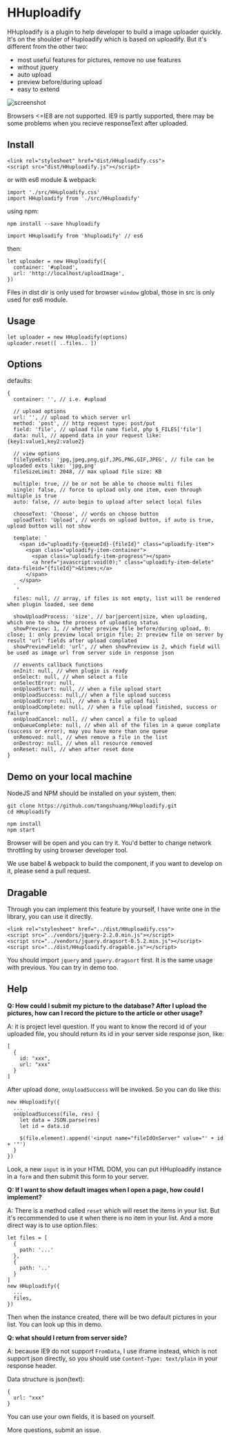 # HHuploadify

HHuploadify is a plugin to help developer to build a image uploader quickly.
It's on the shoulder of Huploadify which is based on uploadify.
But it's different from the other two:

* most useful features for pictures, remove no use features
* without jquery
* auto upload
* preview before/during upload
* easy to extend

![screenshot](https://github.com/tangshuang/HHuploadify/blob/master/screenshot.png?raw=true)

Browsers <=IE8 are not supported. IE9 is partly supported, there may be some problems when you recieve responseText after uploaded.

## Install


```
<link rel="stylesheet" href="dist/HHuploadify.css">
<script src="dist/HHuploadify.js"></script>
```

or with es6 module & webpack:

```
import './src/HHuploadify.css'
import HHuploadify from './src/HHuploadify'
```

using npm:

```
npm install --save hhuploadify
```

```
import HHuploadify from 'hhuploadify' // es6
```


then:

```
let uploader = new HHuploadify({
  container: '#upload',
  url: 'http://localhost/uploadImage',
})
```

Files in dist dir is only used for browser `window` global, those in src is only used for es6 module.

## Usage

```
let uploader = new HHuploadify(options)
uploader.reset([ ..files.. ])
```

## Options

defaults:

```
{
  container: '', // i.e. #upload

  // upload options
  url: '', // upload to which server url
  method: 'post', // http request type: post/put
  field: 'file', // upload file name field, php $_FILES['file']
  data: null, // append data in your request like: {key1:value1,key2:value2}

  // view options
  fileTypeExts: 'jpg,jpeg,png,gif,JPG,PNG,GIF,JPEG', // file can be uploaded exts like: 'jpg,png'
  fileSizeLimit: 2048, // max upload file size: KB

  multiple: true, // be or not be able to choose multi files
  single: false, // force to upload only one item, even through multiple is true
  auto: false, // auto begin to upload after select local files

  chooseText: 'Choose', // words on choose button
  uploadText: 'Upload', // words on upload button, if auto is true, upload button will not show

  template: `
    <span id="uploadify-{queueId}-{fileId}" class="uploadify-item">
      <span class="uploadify-item-container">
        <span class="uploadify-item-progress"></span>
        <a href="javascript:void(0);" class="uploadify-item-delete" data-fileid="{fileId}">&times;</a>
      </span>
    </span>
  `,

  files: null, // array, if files is not empty, list will be rendered when plugin loaded, see demo

  showUploadProcess: 'size', // bar|percent|size, when uploading, which one to show the process of uploading status
  showPreview: 1, // whether preview file before/during upload, 0: close; 1: only preview local origin file; 2: preview file on server by result 'url' fields after upload complated
  showPreviewField: 'url', // when showPreview is 2, which field will be used as image url from server side in response json

  // envents callback functions
  onInit: null, // when plugin is ready
  onSelect: null, // when select a file
  onSelectError: null,
  onUploadStart: null, // when a file upload start
  onUploadSuccess: null,// when a file upload success
  onUploadError: null, // when a file upload fail
  onUploadComplete: null, // when a file upload finished, success or failure
  onUploadCancel: null, // when cancel a file to upload
  onQueueComplete: null, // when all of the files in a queue complate (success or error), may you have more than one queue
  onRemoved: null, // when remove a file in the list
  onDestroy: null, // when all resource removed
  onReset: null, // when after reset done
}
```

## Demo on your local machine

NodeJS and NPM should be installed on your system, then:

```
git clone https://github.com/tangshuang/HHuploadify.git
cd HHuploadify

npm install
npm start
```

Browser will be open and you can try it.
You'd better to change network throttling by using browser developer tool.

We use babel & webpack to build the component, if you want to develop on it, please send a pull request.

## Dragable

Through you can implement this feature by yourself, I have write one in the library, you can use it directly.

```
<link rel="stylesheet" href="../dist/HHuploadify.css">
<script src="../vendors/jquery-2.2.0.min.js"></script>
<script src="../vendors/jquery.dragsort-0.5.2.min.js"></script>
<script src="../dist/HHuploadify.dragable.js"></script>
```

You should import `jquery` and `jquery.dragsort` first.
It is the same usage with previous.
You can try in demo too.

## Help

**Q: How could I submit my picture to the database? After I upload the pictures, how can I record the picture to the article or other usage?**

A: it is project level question. If you want to know the record id of your uploaded file, you should return its id in your server side response json, like:

```
[
  {
    id: "xxx",
    url: "xxx"
  }
]
```

After upload done, `onUploadSuccess` will be invoked. So you can do like this:

```
new HHuploadify({
  ...
  onUploadSuccess(file, res) {
    let data = JSON.parse(res)
    let id = data.id

    $(file.element).append('<input name="fileIdOnServer" value="' + id + '"')
  }
})
```

Look, a new `input` is in your HTML DOM, you can put HHuploadify instance in a `form` and then submit this form to your server.

**Q: If I want to show default images when I open a page, how could I implement?**

A: There is a method called `reset` which will reset the items in your list. But it's recommended to use it when there is no item in your list. And a more direct way is to use option.files:

```
let files = [
  {
    path: '...'
  },
  {
    path: '..'
  }
]
new HHuploadify({
  ...
  files,
})
```

Then when the instance created, there will be two default pictures in your list.
You can look up this in demo.

**Q: what should I return from server side?**

A: because IE9 do not support `FromData`, I use iframe instead, which is not support json directly, so you should use `Content-Type: text/plain` in your response header.

Data structure is json(text):

```
{
  url: "xxx"
}
```

You can use your own fields, it is based on yourself.

More questions, submit an issue.
